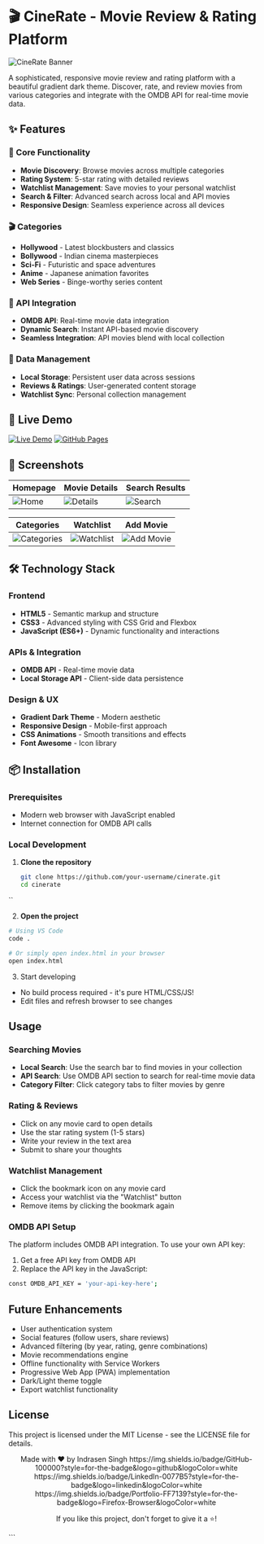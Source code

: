 # 🎬 CineRate - Movie Review & Rating Platform

![CineRate Banner](https://via.placeholder.com/1200x400/6a11cb/2575fc?text=CineRate+Movie+Platform)

A sophisticated, responsive movie review and rating platform with a beautiful gradient dark theme. Discover, rate, and review movies from various categories and integrate with the OMDB API for real-time movie data.

## ✨ Features

### 🎯 Core Functionality
- **Movie Discovery**: Browse movies across multiple categories
- **Rating System**: 5-star rating with detailed reviews
- **Watchlist Management**: Save movies to your personal watchlist
- **Search & Filter**: Advanced search across local and API movies
- **Responsive Design**: Seamless experience across all devices

### 🎬 Categories
- **Hollywood** - Latest blockbusters and classics
- **Bollywood** - Indian cinema masterpieces
- **Sci-Fi** - Futuristic and space adventures
- **Anime** - Japanese animation favorites
- **Web Series** - Binge-worthy series content

### 🔌 API Integration
- **OMDB API**: Real-time movie data integration
- **Dynamic Search**: Instant API-based movie discovery
- **Seamless Integration**: API movies blend with local collection

### 💾 Data Management
- **Local Storage**: Persistent user data across sessions
- **Reviews & Ratings**: User-generated content storage
- **Watchlist Sync**: Personal collection management

## 🚀 Live Demo

[![Live Demo](https://img.shields.io/badge/Live-Demo-brightgreen?style=for-the-badge)](https://flixostar.netlify.app)
[![GitHub Pages](https://img.shields.io/badge/GitHub-Pages-blue?style=for-the-badge)](https://github.com/indrasensingh823/FlixoStar--Movie_Review_and_Ratings_Platform/)

## 📸 Screenshots

| Homepage | Movie Details | Search Results |
|----------|---------------|----------------|
| ![Home](https://via.placeholder.com/300x200/1e1e1e/ffffff?text=Home+Screen) | ![Details](https://via.placeholder.com/300x200/1e1e1e/ffffff?text=Movie+Details) | ![Search](https://via.placeholder.com/300x200/1e1e1e/ffffff?text=Search+Results) |

| Categories | Watchlist | Add Movie |
|------------|-----------|-----------|
| ![Categories](https://via.placeholder.com/300x200/1e1e1e/ffffff?text=Categories) | ![Watchlist](https://via.placeholder.com/300x200/1e1e1e/ffffff?text=Watchlist) | ![Add Movie](https://via.placeholder.com/300x200/1e1e1e/ffffff?text=Add+Movie) |

## 🛠️ Technology Stack

### Frontend
- **HTML5** - Semantic markup and structure
- **CSS3** - Advanced styling with CSS Grid and Flexbox
- **JavaScript (ES6+)** - Dynamic functionality and interactions

### APIs & Integration
- **OMDB API** - Real-time movie data
- **Local Storage API** - Client-side data persistence

### Design & UX
- **Gradient Dark Theme** - Modern aesthetic
- **Responsive Design** - Mobile-first approach
- **CSS Animations** - Smooth transitions and effects
- **Font Awesome** - Icon library

## 📦 Installation

### Prerequisites
- Modern web browser with JavaScript enabled
- Internet connection for OMDB API calls

### Local Development
1. **Clone the repository**
   ```bash
   git clone https://github.com/your-username/cinerate.git
   cd cinerate
  ``
  
2. **Open the project**
```bash
# Using VS Code
code .

# Or simply open index.html in your browser
open index.html
```
3. Start developing
- No build process required - it's pure HTML/CSS/JS!
- Edit files and refresh browser to see changes

 ## Usage

 ### Searching Movies
- **Local Search**: Use the search bar to find movies in your collection
- **API Search**: Use OMDB API section to search for real-time movie data
- **Category Filter**: Click category tabs to filter movies by genre

### Rating & Reviews
- Click on any movie card to open details
- Use the star rating system (1-5 stars)
- Write your review in the text area
- Submit to share your thoughts

### Watchlist Management
- Click the bookmark icon on any movie card
- Access your watchlist via the "Watchlist" button
- Remove items by clicking the bookmark again

### OMDB API Setup
The platform includes OMDB API integration. To use your own API key:
1. Get a free API key from OMDB API
2. Replace the API key in the JavaScript:
```bash
const OMDB_API_KEY = 'your-api-key-here';
```

## Future Enhancements
- User authentication system
- Social features (follow users, share reviews)
- Advanced filtering (by year, rating, genre combinations)
- Movie recommendations engine
- Offline functionality with Service Workers
- Progressive Web App (PWA) implementation
- Dark/Light theme toggle
- Export watchlist functionality

## License
This project is licensed under the MIT License - see the LICENSE file for details.

<div align="center">
Made with ❤️ by Indrasen Singh
https://img.shields.io/badge/GitHub-100000?style=for-the-badge&logo=github&logoColor=white
https://img.shields.io/badge/LinkedIn-0077B5?style=for-the-badge&logo=linkedin&logoColor=white
https://img.shields.io/badge/Portfolio-FF7139?style=for-the-badge&logo=Firefox-Browser&logoColor=white

If you like this project, don't forget to give it a ⭐!

</div> ```
